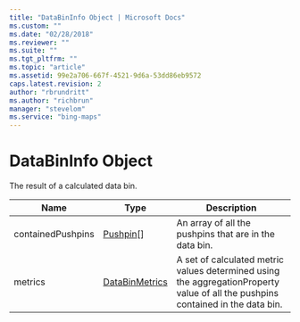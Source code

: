 ```yaml
---
title: "DataBinInfo Object | Microsoft Docs"
ms.custom: ""
ms.date: "02/28/2018"
ms.reviewer: ""
ms.suite: ""
ms.tgt_pltfrm: ""
ms.topic: "article"
ms.assetid: 99e2a706-667f-4521-9d6a-53dd86eb9572
caps.latest.revision: 2
author: "rbrundritt"
ms.author: "richbrun"
manager: "stevelom"
ms.service: "bing-maps"
---
```

# DataBinInfo Object
The result of a calculated data bin.

| Name              | Type           | Description                                                                                                                     |
|-------------------|----------------|---------------------------------------------------------------------------------------------------------------------------------|
| containedPushpins | [Pushpin](../../map-control-api/pushpin-class.md)\[\]    | An array of all the pushpins that are in the data bin.                                                                          |
| metrics           | [DataBinMetrics](databinmetrics-object.md) | A set of calculated metric values determined using the aggregationProperty value of all the pushpins contained in the data bin. |